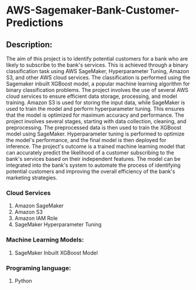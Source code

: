 # AWS-Sagemaker-Bank-Customer-Predictions
## Description:
The aim of this project is to identify potential customers for a bank who are likely to subscribe to the bank's services. This is achieved through a binary classification task using AWS SageMaker, Hyperparameter Tuning, Amazon S3, and other AWS cloud services. The classification is performed using the Sagemaker inbuilt XGBoost model, a popular machine learning algorithm for binary classification problems.
The project involves the use of several AWS cloud services to ensure efficient data storage, processing, and model training. Amazon S3 is used for storing the input data, while SageMaker is used to train the model and perform hyperparameter tuning. This ensures that the model is optimized for maximum accuracy and performance.
The project involves several stages, starting with data collection, cleaning, and preprocessing. The preprocessed data is then used to train the XGBoost model using SageMaker. Hyperparameter tuning is performed to optimize the model's performance, and the final model is then deployed for inference.
The project's outcome is a trained machine learning model that can accurately predict the likelihood of a customer subscribing to the bank's services based on their independent features. The model can be integrated into the bank's system to automate the process of identifying potential customers and improving the overall efficiency of the bank's marketing strategies.

### Cloud Services
1. Amazon SageMaker
2. Amazon S3
3. Amazon IAM Role
4. SageMaker Hyperparameter Tuning 


### Machine Learning Models:
1. SageMaker Inbuilt XGBoost Model

### Programing language:
1. Python
